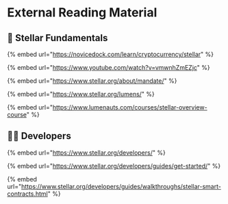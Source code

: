 # External Reading Material

## :dna: Stellar Fundamentals

{% embed url="https://novicedock.com/learn/cryptocurrency/stellar" %}

{% embed url="https://www.youtube.com/watch?v=vmwnhZmEZjc" %}

{% embed url="https://www.stellar.org/about/mandate/" %}

{% embed url="https://www.stellar.org/lumens/" %}

{% embed url="https://www.lumenauts.com/courses/stellar-overview-course" %}

## :woman_technologist: Developers

{% embed url="https://www.stellar.org/developers/" %}

{% embed url="https://www.stellar.org/developers/guides/get-started/" %}

{% embed url="https://www.stellar.org/developers/guides/walkthroughs/stellar-smart-contracts.html" %}

